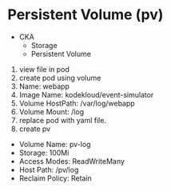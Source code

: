 # Persistent Volume (pv)


 - CKA
    - Storage
    - Persistent Volume

1. view file in pod
2. create pod using volume
  1. Name: webapp
  2. Image Name: kodekloud/event-simulator
  3. Volume HostPath: /var/log/webapp
  4. Volume Mount: /log
3. replace pod with yaml file.
4. create pv
  * Volume Name: pv-log
  * Storage: 100Mi
  * Access Modes: ReadWriteMany
  * Host Path: /pv/log
  * Reclaim Policy: Retain

